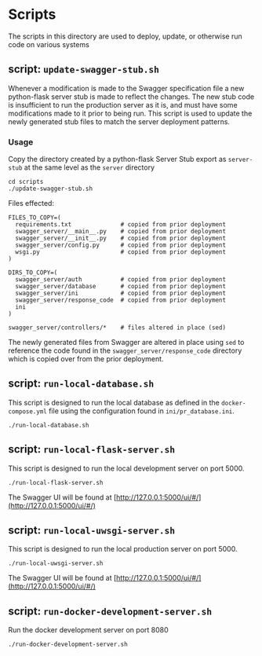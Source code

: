 # Scripts

The scripts in this directory are used to deploy, update, or otherwise run code on various systems

## script: `update-swagger-stub.sh`

Whenever a modification is made to the Swagger specification file a new python-flask server stub is made to reflect the changes. The new stub code is insufficient to run the production server as it is, and must have some modifications made to it prior to being run. This script is used to update the newly generated stub files to match the server deployment patterns.

### Usage

Copy the directory created by a python-flask Server Stub export as `server-stub` at the same level as the `server` directory

```console
cd scripts
./update-swagger-stub.sh
```

Files effected:

```
FILES_TO_COPY=(
  requirements.txt              # copied from prior deployment
  swagger_server/__main__.py    # copied from prior deployment
  swagger_server/__init__.py    # copied from prior deployment
  swagger_server/config.py      # copied from prior deployment
  wsgi.py                       # copied from prior deployment
)

DIRS_TO_COPY=(
  swagger_server/auth           # copied from prior deployment
  swagger_server/database       # copied from prior deployment
  swagger_server/ini            # copied from prior deployment
  swagger_server/response_code  # copied from prior deployment
  ini
)

swagger_server/controllers/*    # files altered in place (sed)
```
The newly generated files from Swagger are altered in place using `sed` to reference the code found in the `swagger_server/response_code` directory which is copied over from the prior deployment.

## script: `run-local-database.sh`

This script is designed to run the local database as defined in the `docker-compose.yml` file using the configuration found in `ini/pr_database.ini`.

```console
./run-local-database.sh
```

## script: `run-local-flask-server.sh`

This script is designed to run the local development server on port 5000.

```console
./run-local-flask-server.sh
```

The Swagger UI will be found at [http://127.0.0.1:5000/ui/#/](http://127.0.0.1:5000/ui/#/)

## script: `run-local-uwsgi-server.sh`

This script is designed to run the local production server on port 5000.

```console
./run-local-uwsgi-server.sh
```

The Swagger UI will be found at [http://127.0.0.1:5000/ui/#/](http://127.0.0.1:5000/ui/#/)

## script: `run-docker-development-server.sh`

Run the docker development server on port 8080

```console
./run-docker-development-server.sh
```
